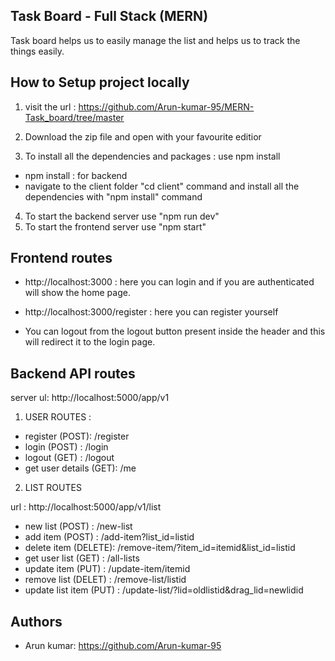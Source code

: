 
## Task Board - Full Stack (MERN)

Task board helps us to easily manage the list and helps us to track the things easily.


## How to Setup project locally

1. visit the url : https://github.com/Arun-kumar-95/MERN-Task_board/tree/master

2. Download the zip file and open with your favourite editior

3. To install all the dependencies and packages : use npm install 

- npm install : for backend
- navigate to the client folder "cd client" command and install all the dependencies with "npm install" command

4. To start the backend server use "npm run dev"
5. To start the frontend server use "npm start"

## Frontend routes

 - http://localhost:3000 : here you can login and if you are authenticated will show the home page.


- http://localhost:3000/register : here you can register yourself

- You can logout from the logout button present inside the header and this will redirect it to the login page.


## Backend API routes 

server ul: http://localhost:5000/app/v1

1. USER ROUTES :

- register (POST):  /register 
- login (POST) : /login
- logout (GET) : /logout
- get user details (GET): /me

2. LIST ROUTES

url : http://localhost:5000/app/v1/list

- new list (POST) : /new-list
- add item (POST) : /add-item?list_id=listid
- delete item (DELETE): /remove-item/?item_id=itemid&list_id=listid
- get user list (GET) : /all-lists
- update item (PUT) : /update-item/itemid
- remove list (DELET) : /remove-list/listid
- update list item (PUT) : /update-list/?lid=oldlistid&drag_lid=newlidid

## Authors

- Arun kumar: https://github.com/Arun-kumar-95

 

